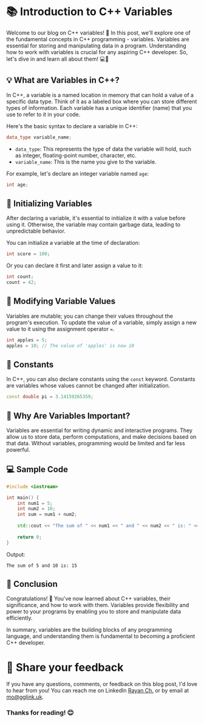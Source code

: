# 📚 Introduction to C++ Variables

Welcome to our blog on C++ variables! 🌟 In this post, we'll explore one of the fundamental concepts in C++ programming - variables. Variables are essential for storing and manipulating data in a program. Understanding how to work with variables is crucial for any aspiring C++ developer. So, let's dive in and learn all about them! 💻🚀

## 💡 What are Variables in C++?

In C++, a variable is a named location in memory that can hold a value of a specific data type. Think of it as a labeled box where you can store different types of information. Each variable has a unique identifier (name) that you use to refer to it in your code.

Here's the basic syntax to declare a variable in C++:

```cpp
data_type variable_name;
```

- `data_type`: This represents the type of data the variable will hold, such as integer, floating-point number, character, etc.
- `variable_name`: This is the name you give to the variable.

For example, let's declare an integer variable named `age`:

```cpp
int age;
```

## 📝 Initializing Variables

After declaring a variable, it's essential to initialize it with a value before using it. Otherwise, the variable may contain garbage data, leading to unpredictable behavior.

You can initialize a variable at the time of declaration:

```cpp
int score = 100;
```

Or you can declare it first and later assign a value to it:

```cpp
int count;
count = 42;
```

## 🔄 Modifying Variable Values

Variables are mutable; you can change their values throughout the program's execution. To update the value of a variable, simply assign a new value to it using the assignment operator `=`.

```cpp
int apples = 5;
apples = 10; // The value of 'apples' is now 10
```

## 🔢 Constants

In C++, you can also declare constants using the `const` keyword. Constants are variables whose values cannot be changed after initialization.

```cpp
const double pi = 3.14159265359;
```

## 🤔 Why Are Variables Important?

Variables are essential for writing dynamic and interactive programs. They allow us to store data, perform computations, and make decisions based on that data. Without variables, programming would be limited and far less powerful.

## 💻 Sample Code

```cpp
#include <iostream>

int main() {
    int num1 = 5;
    int num2 = 10;
    int sum = num1 + num2;
    
    std::cout << "The sum of " << num1 << " and " << num2 << " is: " << sum << std::endl;
    
    return 0;
}
```

Output:
```
The sum of 5 and 10 is: 15
```

## 🎉 Conclusion

Congratulations! 🎉 You've now learned about C++ variables, their significance, and how to work with them. Variables provide flexibility and power to your programs by enabling you to store and manipulate data efficiently.

In summary, variables are the building blocks of any programming language, and understanding them is fundamental to becoming a proficient C++ developer.

# 📣 Share your feedback

If you have any questions, comments, or feedback on this blog post, I'd love to hear from you! You can reach me on LinkedIn [Rayan Ch.](https://www.linkedin.com/in/rayan-ch-b787ab224/) or by email at [mo@gglink.uk](mailto:mo@gglink.uk).

### Thanks for reading! 😊
